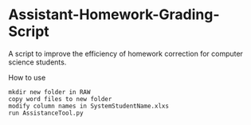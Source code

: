 # Assistant-Homework-Grading-Script

A script to improve the efficiency of homework correction for computer science students.

How to use
```
mkdir new folder in RAW
copy word files to new folder
modify column names in SystemStudentName.xlxs
run AssistanceTool.py
```
